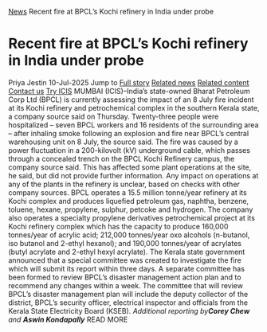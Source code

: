 [News](https://www.icis.com/explore/resources/news/) Recent fire at BPCL’s Kochi refinery in India under probe
# Recent fire at BPCL’s Kochi refinery in India under probe
Priya Jestin
10-Jul-2025
Jump to
[Full story](https://www.icis.com/explore/resources/news/2025/07/10/11118060/recent-fire-at-bpcl-s-kochi-refinery-in-india-under-probe/#full-story)
[Related news](https://www.icis.com/explore/resources/news/2025/07/10/11118060/recent-fire-at-bpcl-s-kochi-refinery-in-india-under-probe/#related-articles)
[Related content](https://www.icis.com/explore/resources/news/2025/07/10/11118060/recent-fire-at-bpcl-s-kochi-refinery-in-india-under-probe/#related-contents)
[Contact us](https://www.icis.com/explore/resources/news/2025/07/10/11118060/recent-fire-at-bpcl-s-kochi-refinery-in-india-under-probe/#contact-us)
[Try ICIS](https://www.icis.com/explore/contact/try-icis-today/?intcmp=individual-news_try-icis)
MUMBAI (ICIS)–India’s state-owned Bharat Petroleum Corp Ltd (BPCL) is currently assessing the impact of an 8 July fire incident at its Kochi refinery and petrochemical complex in the southern Kerala state, a company source said on Thursday. 
Twenty-three people were hospitalized – seven BPCL workers and 16 residents of the surrounding area – after inhaling smoke following an explosion and fire near BPCL’s central warehousing unit on 8 July, the source said. 
The fire was caused by a power fluctuation in a 200-kilovolt (kV) underground cable, which passes through a concealed trench on the BPCL Kochi Refinery campus, the company source said. 
This has affected some plant operations at the site, he said, but did not provide further information. 
Any impact on operations at any of the plants in the refinery is unclear, based on checks with other company sources. 
BPCL operates a 15.5 million tonne/year refinery at its Kochi complex and produces liquefied petroleum gas, naphtha, benzene, toluene, hexane, propylene, sulphur, petcoke and hydrogen. 
The company also operates a specialty propylene derivatives petrochemical project at its Kochi refinery complex which has the capacity to produce 160,000 tonnes/year of acrylic acid; 212,000 tonnes/year oxo alcohols (n-butanol, iso butanol and 2-ethyl hexanol); and 190,000 tonnes/year of acrylates (butyl acrylate and 2-ethyl hexyl acrylate). 
The Kerala state government announced that a special committee was created to investigate the fire which will submit its report within three days. 
A separate committee has been formed to review BPCL’s disaster management action plan and to recommend any changes within a week. 
The committee that will review BPCL’s disaster management plan will include the deputy collector of the district, BPCL’s security officer, electrical inspector and officials from the Kerala State Electricity Board (KSEB). 
_Additional reporting by**Corey Chew** and **Aswin Kondapally**_
READ MORE